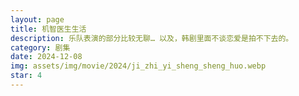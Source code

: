```yaml
---
layout: page
title: 机智医生生活
description: 乐队表演的部分比较无聊… 以及，韩剧里面不谈恋爱是拍不下去的。
category: 剧集
date: 2024-12-08
img: assets/img/movie/2024/ji_zhi_yi_sheng_sheng_huo.webp
star: 4
---
```


